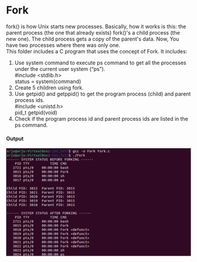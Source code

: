 # Fork
fork() is how Unix starts new processes. Basically, how it works is this: the parent process (the one that already exists) fork()'s
a child process (the new one). The child process gets a copy of the parent's data. Now, You have two
processes where there was only one.  
This folder includes a C program that uses the concept of Fork. It includes:
1. Use system command to execute ps command to get all the processes under the current user system (“ps”).  
  #include <stdlib.h>  
  status = system(command)
2. Create 5 children using fork.
3. Use getpid() and getppid() to get the program process (child) and parent process ids.  
  #include <unistd.h>  
  pid_t getpid(void)
4. Check if the program process id and parent process ids are listed in the ps command.  

#### Output
![](output.jpg)
  
